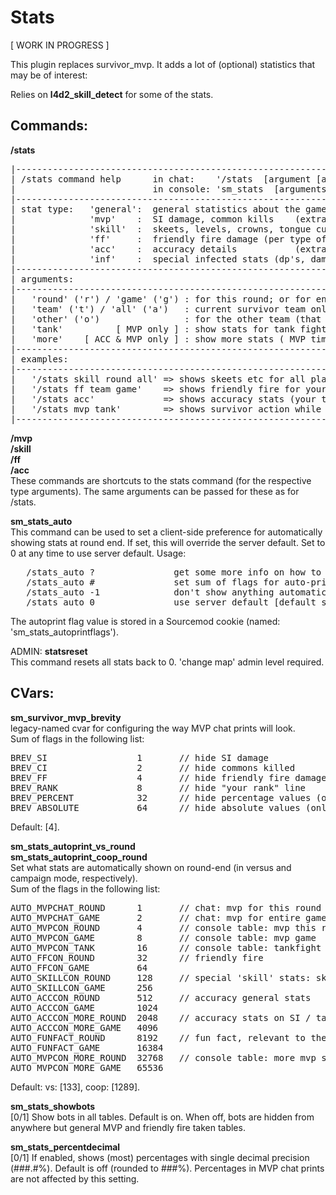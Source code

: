Stats
=====

[ WORK IN PROGRESS ]

This plugin replaces survivor_mvp. It adds a lot of (optional) statistics
that may be of interest:

Relies on <b>l4d2_skill_detect</b> for some of the stats.


Commands:
---------

<b>/stats</b><br />
<pre>
|------------------------------------------------------------------------------|
| /stats command help      in chat:    '/stats <type> [argument [argument]]'         |
|                          in console: 'sm_stats <type> [arguments...]'              |
|------------------------------------------------------------------------------|
| stat type:   'general':  general statistics about the game, as in campaign   |
|              'mvp'    :  SI damage, common kills    (extra argument: 'tank') |
|              'skill'  :  skeets, levels, crowns, tongue cuts, etc            |
|              'ff'     :  friendly fire damage (per type of weapon)           |
|              'acc'    :  accuracy details           (extra argument: 'more') |
|              'inf'    :  special infected stats (dp's, damage done etc)      |
|------------------------------------------------------------------------------|
| arguments:                                                                   |
|------------------------------------------------------------------------------|
|   'round' ('r') / 'game' ('g') : for this round; or for entire game so far   |
|   'team' ('t') / 'all' ('a')   : current survivor team only; or all players  |
|   'other' ('o')                : for the other team (that is now infected)   |
|   'tank'          [ MVP only ] : show stats for tank fight                   |
|   'more'    [ ACC & MVP only ] : show more stats ( MVP time / SI/tank hits ) |
|------------------------------------------------------------------------------|
| examples:                                                                    |
|------------------------------------------------------------------------------|
|   '/stats skill round all' => shows skeets etc for all players, this round   |
|   '/stats ff team game'    => shows friendly fire for your team, this round  |
|   '/stats acc'             => shows accuracy stats (your team, this round)   |
|   '/stats mvp tank'        => shows survivor action while tank is/was up     |
|------------------------------------------------------------------------------|
</pre>


<b>/mvp</b><br />
<b>/skill</b><br />
<b>/ff</b><br />
<b>/acc</b><br />
These commands are shortcuts to the stats command (for the respective type arguments).
The same arguments can be passed for these as for /stats.


<b>sm_stats_auto</b><br />
This command can be used to set a client-side preference for automatically showing stats at round end.
If set, this will override the server default. Set to 0 at any time to use server default.
Usage:
<pre>
   /stats_auto ?               get some more info on how to use this command
   /stats_auto #               set sum of flags for auto-print preference (see table above)
   /stats_auto -1              don't show anything automatically
   /stats_auto 0               use server default [default setting]
</pre>
The autoprint flag value is stored in a Sourcemod cookie (named: 'sm_stats_autoprintflags').


ADMIN: <b>statsreset</b><br />
This command resets all stats back to 0. 'change map' admin level required.


CVars:
------

<b>sm_survivor_mvp_brevity</b><br />
legacy-named cvar for configuring the way MVP chat prints will look.<br />
Sum of flags in the following list:
<pre>
BREV_SI                 1       // hide SI damage
BREV_CI                 2       // hide commons killed
BREV_FF                 4       // hide friendly fire damage
BREV_RANK               8       // hide "your rank" line
BREV_PERCENT            32      // hide percentage values (only shows absolutes)
BREV_ABSOLUTE           64      // hide absolute values (only shows percentages)
</pre>
Default: [4].


<b>sm_stats_autoprint_vs_round</b><br />
<b>sm_stats_autoprint_coop_round</b><br />
Set what stats are automatically shown on round-end (in versus and campaign mode, respectively).<br />
Sum of the flags in the following list:
<pre>
AUTO_MVPCHAT_ROUND      1       // chat: mvp for this round
AUTO_MVPCHAT_GAME       2       // chat: mvp for entire game until this round
AUTO_MVPCON_ROUND       4       // console table: mvp this round
AUTO_MVPCON_GAME        8       // console table: mvp game
AUTO_MVPCON_TANK        16      // console table: tankfight stats (this round)
AUTO_FFCON_ROUND        32      // friendly fire
AUTO_FFCON_GAME         64
AUTO_SKILLCON_ROUND     128     // special 'skill' stats: skeets, crowns, etc
AUTO_SKILLCON_GAME      256
AUTO_ACCCON_ROUND       512     // accuracy general stats
AUTO_ACCCON_GAME        1024
AUTO_ACCCON_MORE_ROUND  2048    // accuracy stats on SI / tank hits
AUTO_ACCCON_MORE_GAME   4096
AUTO_FUNFACT_ROUND      8192    // fun fact, relevant to the round
AUTO_FUNFACT_GAME       16384
AUTO_MVPCON_MORE_ROUND  32768   // console table: more mvp stats, time alive, etc
AUTO_MVPCON_MORE_GAME   65536
</pre>
Default: vs: [133], coop: [1289].


<b>sm_stats_showbots</b><br />
[0/1] Show bots in all tables. Default is on. When off, bots are hidden from anywhere but general MVP and friendly fire taken tables.<br />

<b>sm_stats_percentdecimal</b><br />
[0/1] If enabled, shows (most) percentages with single decimal precision (###.#%). Default is off (rounded to ###%). Percentages in MVP chat prints are not affected by this setting.<br />


